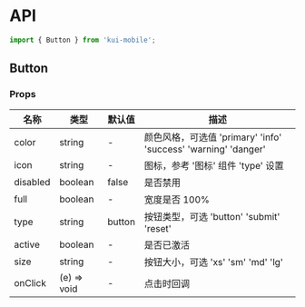 # API

```jsx
import { Button } from 'kui-mobile';
```

## Button

### Props

| 名称     | 类型        | 默认值 | 描述                                                           |
| -------- | ----------- | ------ | -------------------------------------------------------------- |
| color    | string      | -      | 颜色风格，可选值 'primary' 'info' 'success' 'warning' 'danger' |
| icon     | string      | -      | 图标，参考 '图标' 组件 'type' 设置                             |
| disabled | boolean     | false  | 是否禁用                                                       |
| full     | boolean     | -      | 宽度是否 100%                                                  |
| type     | string      | button | 按钮类型，可选 'button' 'submit' 'reset'                       |
| active   | boolean     | -      | 是否已激活                                                     |
| size     | string      | -      | 按钮大小，可选 'xs' 'sm' 'md' 'lg'                             |
| onClick  | (e) => void | -      | 点击时回调                                                     |
